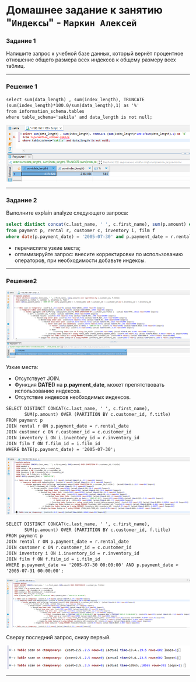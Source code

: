 # Домашнее задание к занятию "`Индексы`" - `Маркин Алексей`

### Задание 1

Напишите запрос к учебной базе данных, который вернёт процентное отношение общего размера всех индексов к общему размеру всех таблиц.

---

### Решение 1

```
select sum(data_length) , sum(index_length), TRUNCATE (sum(index_length)*100.0/sum(data_length),1) as '%'
from information_schema.tables
where table_schema='sakila' and data_length is not null;
```

![Задание 1](https://github.com/Markin-AI/12-5/blob/main/img/1-1.png)

---

### Задание 2

Выполните explain analyze следующего запроса:
```sql
select distinct concat(c.last_name, ' ', c.first_name), sum(p.amount) over (partition by c.customer_id, f.title)
from payment p, rental r, customer c, inventory i, film f
where date(p.payment_date) = '2005-07-30' and p.payment_date = r.rental_date and r.customer_id = c.customer_id and i.inventory_id = r.inventory_id
```
- перечислите узкие места;
- оптимизируйте запрос: внесите корректировки по использованию операторов, при необходимости добавьте индексы.

---

### Решение2

![Задание 2](https://github.com/Markin-AI/12-5/blob/main/img/2-1.png)

Узкие места:

 - Отсутствует JOIN.  
 - Функция **DATE()** на **p.payment_date**, может препятствовать использованию индексов.  
 - Отсутствие индексов необходимых индексов.

```
SELECT DISTINCT CONCAT(c.last_name, ' ', c.first_name),
       SUM(p.amount) OVER (PARTITION BY c.customer_id, f.title)
FROM payment p
JOIN rental r ON p.payment_date = r.rental_date
JOIN customer c ON r.customer_id = c.customer_id
JOIN inventory i ON i.inventory_id = r.inventory_id
JOIN film f ON f.film_id = i.film_id
WHERE DATE(p.payment_date) = '2005-07-30';
```

![Задание 2](https://github.com/Markin-AI/12-5/blob/main/img/2-2.png)

```
SELECT DISTINCT CONCAT(c.last_name, ' ', c.first_name),
       SUM(p.amount) OVER (PARTITION BY c.customer_id, f.title)
FROM payment p
JOIN rental r ON p.payment_date = r.rental_date
JOIN customer c ON r.customer_id = c.customer_id
JOIN inventory i ON i.inventory_id = r.inventory_id
JOIN film f ON f.film_id = i.film_id
WHERE p.payment_date >= '2005-07-30 00:00:00' AND p.payment_date < '2005-07-31 00:00:00';
```

![Задание 2](https://github.com/Markin-AI/12-5/blob/main/img/2-3.png)

Сверху последний запрос, снизу первый.

![Задание 2](https://github.com/Markin-AI/12-5/blob/main/img/2-4.png)


---